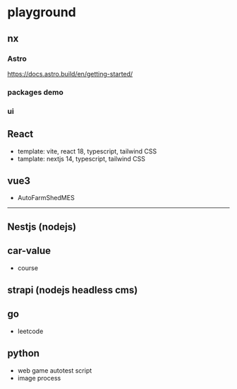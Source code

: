 # playground


## nx

### Astro

<https://docs.astro.build/en/getting-started/>

### packages demo

### ui

## React
- template: vite, react 18, typescript, tailwind CSS
- tamplate: nextjs 14, typescript, tailwind CSS 

## vue3

- AutoFarmShedMES

---

## Nestjs (nodejs)
## car-value

- course
## strapi (nodejs headless cms)

## go
- leetcode 

## python

- web game autotest script
- image process
